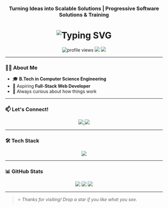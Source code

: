 





<h3 align="center">Turning Ideas into Scalable Solutions | Progressive Software Solutions & Training</h3>
<h1 align="center">
  <img src="https://readme-typing-svg.demolab.com?font=Fira+Code&size=26&pause=1000&color=00D9FF&center=true&vCenter=true&width=500&lines=Hi+%F0%9F%91%8B%2C+I'm+Amritha+Pradeep;Full-Stack+Web+Developer;Lifelong+Learner+%F0%9F%93%9A;Tech+Lover+%F0%9F%94%BB+with+a+Creative+Mind!" alt="Typing SVG" />
</h1>

<p align="center">
  <img src="https://komarev.com/ghpvc/?username=amritha-pradeep99&label=Profile+views&color=ff69b4&style=flat-square" alt="profile views" />
  <img src="https://img.shields.io/badge/Frontend-Angular-blue?style=flat-square&logo=angular" />
  <img src="https://img.shields.io/badge/Backend-Django%20%7C%20PHP-informational?style=flat-square&logo=python" />
</p>

---



### 👩‍💻 About Me

- 🎓 **B.Tech in Computer Science Engineering**
- 💼 Aspiring **Full-Stack Web Developer**
- 🧠 Always curious about how things work


---

### 📫 Let's Connect!

<p align="center">
  <a href="https://linkedin.com/in/amritha-pradeep99" target="blank">
    <img src="https://img.shields.io/badge/LinkedIn-0077B5?style=for-the-badge&logo=linkedin&logoColor=white" />
  </a>
  <a href="https://instagram.com/_amritha_pradeep_" target="blank">
    <img src="https://img.shields.io/badge/Instagram-E4405F?style=for-the-badge&logo=instagram&logoColor=white" />
  </a>
</p>

---

### 🛠️ Tech Stack

<p align="center">
  <img src="https://skillicons.dev/icons?i=html,css,js,angular,bootstrap,php,python,java,mysql,django,dotnet,git,linux,c,cpp,csharp,sass,sqlite" />
</p>

---

### 📊 GitHub Stats

<p align="center">
  <img src="https://github-readme-stats.vercel.app/api?username=amritha-pradeep99&show_icons=true&theme=radical" />
  <img src="https://github-readme-stats.vercel.app/api/top-langs/?username=amritha-pradeep99&layout=compact&theme=radical" />
  <img src="https://github-readme-streak-stats.herokuapp.com/?user=amritha-pradeep99&theme=radical" />
</p>

---

> ⭐ _Thanks for visiting! Drop a star if you like what you see._




